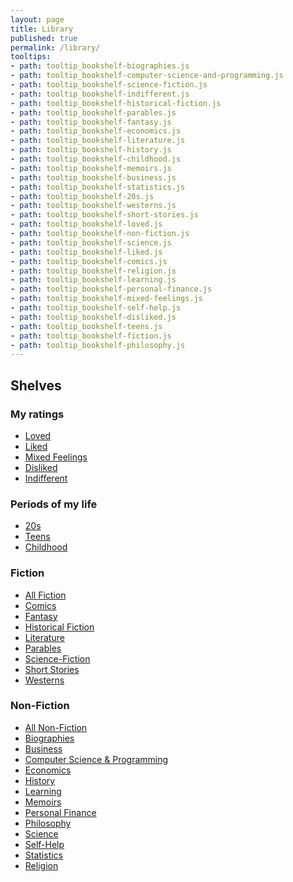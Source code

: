 ```yaml
---
layout: page
title: Library
published: true
permalink: /library/
tooltips: 
- path: tooltip_bookshelf-biographies.js
- path: tooltip_bookshelf-computer-science-and-programming.js
- path: tooltip_bookshelf-science-fiction.js
- path: tooltip_bookshelf-indifferent.js
- path: tooltip_bookshelf-historical-fiction.js
- path: tooltip_bookshelf-parables.js
- path: tooltip_bookshelf-fantasy.js
- path: tooltip_bookshelf-economics.js
- path: tooltip_bookshelf-literature.js
- path: tooltip_bookshelf-history.js
- path: tooltip_bookshelf-childhood.js
- path: tooltip_bookshelf-memoirs.js
- path: tooltip_bookshelf-business.js
- path: tooltip_bookshelf-statistics.js
- path: tooltip_bookshelf-20s.js
- path: tooltip_bookshelf-westerns.js
- path: tooltip_bookshelf-short-stories.js
- path: tooltip_bookshelf-loved.js
- path: tooltip_bookshelf-non-fiction.js
- path: tooltip_bookshelf-science.js
- path: tooltip_bookshelf-liked.js
- path: tooltip_bookshelf-comics.js
- path: tooltip_bookshelf-religion.js
- path: tooltip_bookshelf-learning.js
- path: tooltip_bookshelf-personal-finance.js
- path: tooltip_bookshelf-mixed-feelings.js
- path: tooltip_bookshelf-self-help.js
- path: tooltip_bookshelf-disliked.js
- path: tooltip_bookshelf-teens.js
- path: tooltip_bookshelf-fiction.js
- path: tooltip_bookshelf-philosophy.js
---
```



## Shelves

### My ratings

* <a id="bookshelf-loved" class="internal-link" href="/bookshelf-loved/">Loved</a>
* <a id="bookshelf-liked" class="internal-link" href="/bookshelf-liked/">Liked</a>
* <a id="bookshelf-mixed-feelings" class="internal-link" href="/bookshelf-mixed-feelings/">Mixed Feelings</a>
* <a id="bookshelf-disliked" class="internal-link" href="/bookshelf-disliked/">Disliked</a>
* <a id="bookshelf-indifferent" class="internal-link" href="/bookshelf-indifferent/">Indifferent</a>

### Periods of my life

* <a id="bookshelf-20s" class="internal-link" href="/bookshelf-20s/">20s</a>
* <a id="bookshelf-teens" class="internal-link" href="/bookshelf-teens/">Teens</a>
* <a id="bookshelf-childhood" class="internal-link" href="/bookshelf-childhood/">Childhood</a>

### Fiction

* <a id="bookshelf-fiction" class="internal-link" href="/bookshelf-fiction/">All Fiction</a>
* <a id="bookshelf-comics" class="internal-link" href="/bookshelf-comics/">Comics</a>
* <a id="bookshelf-fantasy" class="internal-link" href="/bookshelf-fantasy/">Fantasy</a>
* <a id="bookshelf-historical-fiction" class="internal-link" href="/bookshelf-historical-fiction/">Historical Fiction</a>
* <a id="bookshelf-literature" class="internal-link" href="/bookshelf-literature/">Literature</a>
* <a id="bookshelf-parables" class="internal-link" href="/bookshelf-parables/">Parables</a>
* <a id="bookshelf-science-fiction" class="internal-link" href="/bookshelf-science-fiction/">Science-Fiction</a>
* <a id="bookshelf-short-stories" class="internal-link" href="/bookshelf-short-stories/">Short Stories</a>
* <a id="bookshelf-westerns" class="internal-link" href="/bookshelf-westerns/">Westerns</a>

### Non-Fiction

* <a id="bookshelf-non-fiction" class="internal-link" href="/bookshelf-non-fiction/">All Non-Fiction</a>
* <a id="bookshelf-biographies" class="internal-link" href="/bookshelf-biographies/">Biographies</a>
* <a id="bookshelf-business" class="internal-link" href="/bookshelf-business/">Business</a>
* <a id="bookshelf-computer-science-and-programming" class="internal-link" href="/bookshelf-computer-science-and-programming/">Computer Science & Programming</a>
* <a id="bookshelf-economics" class="internal-link" href="/bookshelf-economics/">Economics</a>
* <a id="bookshelf-history" class="internal-link" href="/bookshelf-history/">History</a>
* <a id="bookshelf-learning" class="internal-link" href="/bookshelf-learning/">Learning</a>
* <a id="bookshelf-memoirs" class="internal-link" href="/bookshelf-memoirs/">Memoirs</a>
* <a id="bookshelf-personal-finance" class="internal-link" href="/bookshelf-personal-finance/">Personal Finance</a>
* <a id="bookshelf-philosophy" class="internal-link" href="/bookshelf-philosophy/">Philosophy</a>
* <a id="bookshelf-science" class="internal-link" href="/bookshelf-science/">Science</a>
* <a id="bookshelf-self-help" class="internal-link" href="/bookshelf-self-help/">Self-Help</a>
* <a id="bookshelf-statistics" class="internal-link" href="/bookshelf-statistics/">Statistics</a>
* <a id="bookshelf-religion" class="internal-link" href="/bookshelf-religion/">Religion</a>
